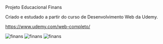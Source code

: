 Projeto Educacional Finans

Criado e estudado a partir do curso de Desenvolvimento Web da Udemy.

https://www.udemy.com/web-completo/

<img alt="finans" src="https://i.imgur.com/GyCoPko.png">
<img alt="finans" src="https://i.imgur.com/yr88tpf.png">
<img alt="finans" src="https://i.imgur.com/rx9gTCT.png">
